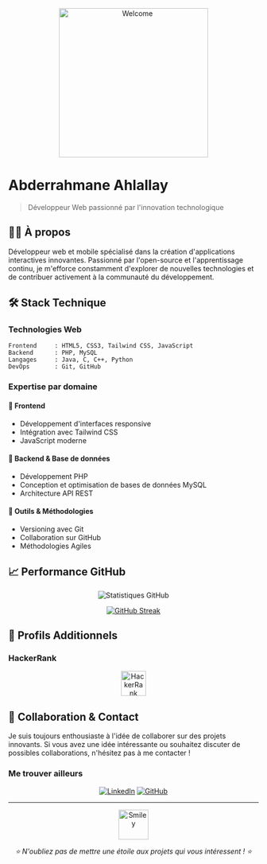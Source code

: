 <div align="center">
  <img src="https://github.com/fnky/fnky/raw/fnky/img/welcome-fire.gif" alt="Welcome" width="300">
</div>

# Abderrahmane Ahlallay
> Développeur Web passionné par l'innovation technologique

## 👨‍💻 À propos

Développeur web et mobile spécialisé dans la création d'applications interactives innovantes. Passionné par l'open-source et l'apprentissage continu, je m'efforce constamment d'explorer de nouvelles technologies et de contribuer activement à la communauté du développement.

## 🛠️ Stack Technique

### Technologies Web
```
Frontend     : HTML5, CSS3, Tailwind CSS, JavaScript
Backend      : PHP, MySQL
Langages     : Java, C, C++, Python
DevOps       : Git, GitHub
```

### Expertise par domaine

#### 🎨 Frontend
- Développement d'interfaces responsive
- Intégration avec Tailwind CSS
- JavaScript moderne

#### 💽 Backend & Base de données
- Développement PHP
- Conception et optimisation de bases de données MySQL
- Architecture API REST

#### 🔧 Outils & Méthodologies
- Versioning avec Git
- Collaboration sur GitHub
- Méthodologies Agiles

## 📈 Performance GitHub

<div align="center">

![Statistiques GitHub](https://github-readme-stats.vercel.app/api?username=Ahlallay&show_icons=true&theme=radical)

[![GitHub Streak](https://github-readme-streak-stats.herokuapp.com?user=AHLALLAY&theme=dark&locale=fr)](https://git.io/streak-stats)

</div>

## 🌟 Profils Additionnels

### HackerRank
<div align="center">
  <a href="https://www.hackerrank.com/profile/abderrahman_ah" target="_blank">
    <img height="50" src="https://hrcdn.net/community-frontend/assets/favicon-ddc852f75a.png" alt="HackerRank Profile">
  </a>
</div>

## 🤝 Collaboration & Contact

Je suis toujours enthousiaste à l'idée de collaborer sur des projets innovants. Si vous avez une idée intéressante ou souhaitez discuter de possibles collaborations, n'hésitez pas à me contacter !

### Me trouver ailleurs

<div align="center">

[![LinkedIn](https://img.shields.io/badge/LinkedIn-Abderrahmane_Ahlallay-0077B5?style=for-the-badge&logo=linkedin)](https://www.linkedin.com/in/ahlallay/)
[![GitHub](https://img.shields.io/badge/GitHub-Ahlallay-181717?style=for-the-badge&logo=github)](https://github.com/Ahlallay)

</div>

---

<div align="center">
  <img src="https://github.com/fnky/fnky/raw/fnky/img/smile.gif" alt="Smiley" width="60">
  
  *⭐ N'oubliez pas de mettre une étoile aux projets qui vous intéressent ! ⭐*
</div>
